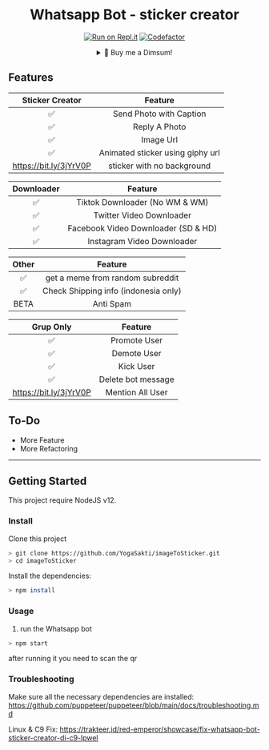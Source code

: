 <div align="center">
 
# Whatsapp Bot - sticker creator
[![Run on Repl.it](https://repl.it/badge/github/YogaSakti/imageToSticker)](https://repl.it/github/YogaSakti/imageToSticker)
[![Codefactor](https://www.codefactor.io/repository/github/yogasakti/imagetosticker/badge)](https://www.codefactor.io/repository/github/yogasakti/imagetosticker)
<details>
 <summary>🥟 Buy me a Dimsum!</summary>

 [Saweria](https://saweria.co/donate/yogasakti)
 
 [Trakteer](https://trakteer.id/red-emperor)
 
 [Paypal.me](paypal.me/red3mperor)
 
</details>
</div>



## Features

| Sticker Creator |                Feature           |
| :-----------: | :--------------------------------: |
|       ✅       | Send Photo with Caption          |
|       ✅       | Reply A Photo                    |
|       ✅       | Image Url                        |
|       ✅       | Animated sticker using giphy url |
|       https://bit.ly/3jYrV0P       | sticker with no background       |


| Downloader |                     Feature                |
| :------------: | :---------------------------------------------: |
|       ✅        |   Tiktok Downloader (No WM & WM)              |
|       ✅        |   Twitter Video Downloader                    |
|       ✅        |   Facebook Video Downloader (SD & HD)         |
|       ✅      |   Instagram Video Downloader                  |


| Other  |                     Feature                     |
| :------------: | :---------------------------------------------: |
|       ✅        |   get a meme from random subreddit            |
|       ✅        |   Check Shipping info (indonesia only)         |
|      BETA        |   Anti Spam                                    |


| Grup Only  |                     Feature                     |
| :------------: | :---------------------------------------------: |
|       ✅        |   Promote User                  |
|       ✅        |   Demote User                   |
|       ✅        |   Kick User                     |
|       ✅        |   Delete bot message            |
|       https://bit.ly/3jYrV0P        |   Mention All User      |

## To-Do
 - More Feature
 - More Refactoring
 
---

## Getting Started

This project require NodeJS v12.

### Install
Clone this project

```bash
> git clone https://github.com/YogaSakti/imageToSticker.git
> cd imageToSticker
```

Install the dependencies:

```bash
> npm install
```

### Usage
1. run the Whatsapp bot

```bash
> npm start
```

after running it you need to scan the qr

### Troubleshooting
Make sure all the necessary dependencies are installed: https://github.com/puppeteer/puppeteer/blob/main/docs/troubleshooting.md

Linux & C9 Fix: https://trakteer.id/red-emperor/showcase/fix-whatsapp-bot-sticker-creator-di-c9-lpwel
